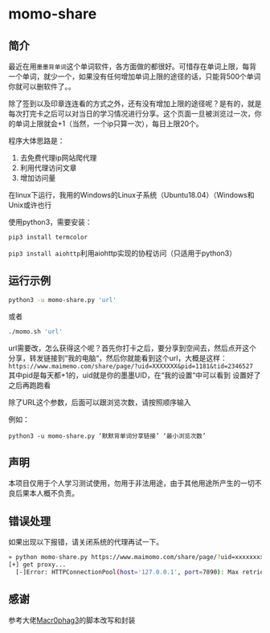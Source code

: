 # momo-share

## 简介

最近在用`墨墨背单词`这个单词软件，各方面做的都很好。可惜存在单词上限，每背一个单词，就少一个，如果没有任何增加单词上限的途径的话，只能背500个单词你就可以删软件了。。

除了签到以及印章连连看的方式之外，还有没有增加上限的途径呢？是有的，就是每次打完卡之后可以对当日的学习情况进行分享。这个页面一旦被浏览过一次，你的单词上限就会+1（当然，一个ip只算一次），每日上限20个。

程序大体思路是：

1. 去免费代理ip网站爬代理
2. 利用代理访问文章
3. 增加访问量

在linux下运行，我用的Windows的Linux子系统（Ubuntu18.04）（Windows和Unix或许也行

使用python3，需要安装：

`pip3 install termcolor`

`pip3 install aiohttp`利用aiohttp实现的协程访问（只适用于python3）

## 运行示例

```bash
python3 -u momo-share.py 'url'
```

或者

```bash
./momo.sh 'url'
```

 url需要改，怎么获得这个呢？首先你打卡之后，要分享到空间去，然后点开这个分享，转发链接到“我的电脑“，然后你就能看到这个url，大概是这样：
 `https://www.maimemo.com/share/page/?uid=XXXXXXX&pid=1181&tid=2346527`
 其中pid是每天都+1的，uid就是你的墨墨UID，在“我的设置“中可以看到
 设置好了之后再跑跑看

 除了URL这个参数，后面可以跟浏览次数，请按照顺序输入

例如：

`python3 -u momo-share.py ‘默默背单词分享链接’ ‘最小浏览次数’`

## 声明

本项目仅用于个人学习测试使用，勿用于非法用途，由于其他用途所产生的一切不良后果本人概不负责。

## 错误处理

如果出现以下报错，请关闭系统的代理再试一下。

```bash
» python momo-share.py https://www.maimomo.com/share/page/?uid=xxxxxxxx&pid=xxxxxxxx&tid=xxxxxxxx
[+] get proxy...
  [-]Error: HTTPConnectionPool(host='127.0.0.1', port=7890): Max retries exceeded with url: http://www.89ip.cn/tqdl.html?num=100 (Caused by ProxyError('Cannot connect to proxy.', RemoteDisconnected('Remote end closed connection without response',)))
```

## 感谢

参考大佬[Macr0phag3](https://github.com/Macr0phag3/MoMo)的脚本改写和封装
